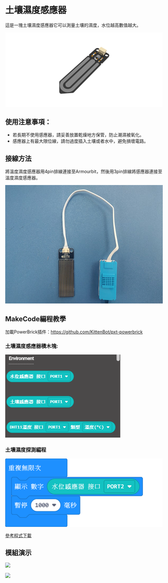 # 土壤濕度感應器

這是一塊土壤濕度感應器它可以測量土壤的濕度，水位越高數值越大。

![](./images/03.png)

## 使用注意事項：

- 若長期不使用感應器，請妥善放置乾燥地方保管，防止潮濕被氧化。
- 感應器上有最大限位線，請勿過度插入土壤或者水中，避免損壞電路。

## 接線方法

將溫度濕度感應器用4pin排線連接至Armourbit，然後用3pin排線將感應器連接至溫度濕度感應器。

![](./images/dropletCon.jpg)

## MakeCode編程教學

加載PowerBrick插件：https://github.com/KittenBot/pxt-powerbrick

### 土壤濕度感應器積木塊:

![](./images/environmentblocks.png)

### 土壤濕度探測編程

![](./images/water.png)

[參考程式下載](www.google.com)

## 模組演示

![](./images/IMG_2580.GIF)

![](./images/IMG_2579.GIF)